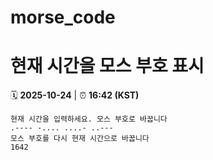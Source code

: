 # morse_code
# 현재 시간을 모스 부호 표시
<!-- MORSE_TIME_START -->
🗓️ **2025-10-24** | ⏰ **16:42 (KST)**

```
현재 시간을 입력하세요. 모스 부호로 바꿉니다
.---- -.... ....- ..---
모스 부호를 다시 현재 시간으로 바꿉니다
1642
```
<!-- MORSE_TIME_END -->
